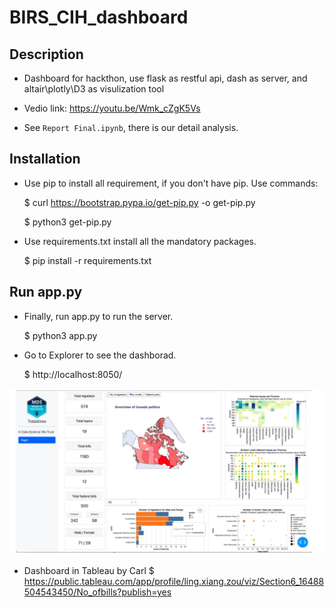 # BIRS_CIH_dashboard
 
 
## Description

 -  Dashboard for hackthon, use flask as restful api, dash as server, and altair\plotly\D3 as visulization tool

 -  Vedio link:  https://youtu.be/Wmk_cZgK5Vs

 -  See `Report Final.ipynb`, there is our detail analysis.

## Installation

 -  Use pip to install all requirement, if you don't have pip. Use commands:

    $ curl https://bootstrap.pypa.io/get-pip.py -o get-pip.py
    
    $ python3 get-pip.py
    
 -  Use requirements.txt install all the mandatory packages.

    $ pip install -r requirements.txt 

## Run app.py

 -  Finally, run app.py to run the server.

    $ python3 app.py

 -  Go to Explorer to see the dashborad.

    $ http://localhost:8050/ 

![dashboard](https://github.com/PANDASANG1231/BIRS_CIH_dashboard/blob/main/output/overview.jpg)

- Dashboard in Tableau by Carl
    $ https://public.tableau.com/app/profile/ling.xiang.zou/viz/Section6_16488504543450/No_ofbills?publish=yes
